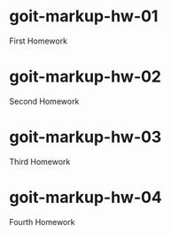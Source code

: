 # goit-markup-hw-01

First Homework

# goit-markup-hw-02

Second Homework

# goit-markup-hw-03

Third Homework

# goit-markup-hw-04

Fourth Homework
